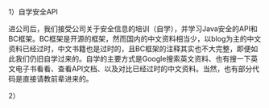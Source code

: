 1）自学安全API

进公司后，我们接受公司关于安全信息的培训（自学），并学习Java安全的API和BC框架。BC框架是开源的框架，然而国内的中文资料相当少，以blog为主的中文资料已经过时，中文书籍也是过时的，且BC框架的注释其实也不大完整，即便如此我们仍旧自学过来的。自学的主要方式是Google搜索英文资料、也有搜一下英文电子书看看、查看API文档、以及对比已经过时的中文资料。当然，也有部分代码是直接请教前辈进来的。



2）

